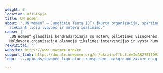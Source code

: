 ```yaml
---
weight: 0
location: Užsienyje
title: UN Women
about: "„UN Women“ – Jungtinių Tautų (JT) įkurta organizacija, spartinanti pažangą
  siekiant lyčių lygybės ir moterų įgalinimo."
cause: |-
  „UN Women“ glaudžiai bendradarbiauja su moterų pilietinės visuomenės organizacijomis, JT koordinatoriumi-rezidentu ir JT šalies komanda, stebėdama situaciją ir siekdama nustatyti, kaip geriausia toliau veikti.
  Moldovoje organizacija planuoja tikslines intervencijas ir vysto humanitarinę pagalbą Ukrainos pabėgėliams.
rekvizitai: ''
website: https://www.unwomen.org/en
support_link: https://donate.unwomen.org/en/ukraine?fbclid=IwAR27R1fDVzPlw3sHSdxPECGKz0MdxeTUFY6S1u4EPmoqFVpPp28Ag1VHRIg
logo: "../uploads/unwomen-logo-blue-transparent-background-247x70-en.gif"

---
```

